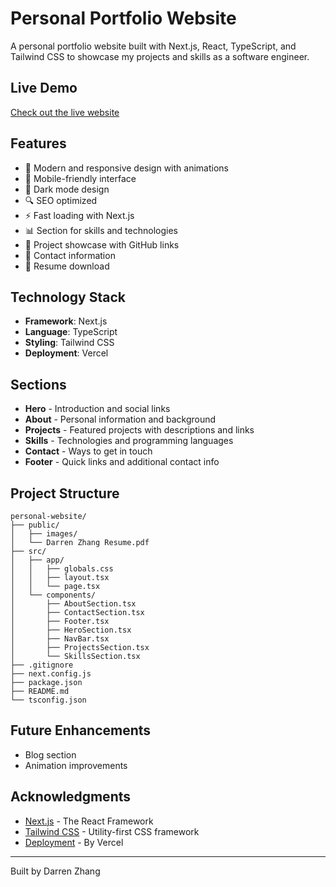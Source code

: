 # Personal Portfolio Website

A personal portfolio website built with Next.js, React, TypeScript, and Tailwind CSS to showcase my projects and skills as a software engineer.

## Live Demo

[Check out the live website](https://darrenzhang.dev/)

## Features

- 🎨 Modern and responsive design with animations
- 📱 Mobile-friendly interface
- 🌙 Dark mode design
- 🔍 SEO optimized
- ⚡ Fast loading with Next.js
- 📊 Section for skills and technologies
- 🚀 Project showcase with GitHub links
- 📝 Contact information
- 📄 Resume download

## Technology Stack

- **Framework**: Next.js
- **Language**: TypeScript
- **Styling**: Tailwind CSS
- **Deployment**: Vercel

## Sections

- **Hero** - Introduction and social links
- **About** - Personal information and background
- **Projects** - Featured projects with descriptions and links
- **Skills** - Technologies and programming languages
- **Contact** - Ways to get in touch
- **Footer** - Quick links and additional contact info

## Project Structure

```
personal-website/
├── public/
│   ├── images/
│   └── Darren Zhang Resume.pdf
├── src/
│   ├── app/
│   │   ├── globals.css
│   │   ├── layout.tsx
│   │   └── page.tsx
│   └── components/
│       ├── AboutSection.tsx
│       ├── ContactSection.tsx
│       ├── Footer.tsx
│       ├── HeroSection.tsx
│       ├── NavBar.tsx
│       ├── ProjectsSection.tsx
│       └── SkillsSection.tsx
├── .gitignore
├── next.config.js
├── package.json
├── README.md
└── tsconfig.json
```

## Future Enhancements

- Blog section
- Animation improvements

## Acknowledgments

- [Next.js](https://nextjs.org/) - The React Framework
- [Tailwind CSS](https://tailwindcss.com/) - Utility-first CSS framework
- [Deployment](https://vercel.com/) - By Vercel

---

Built by Darren Zhang
